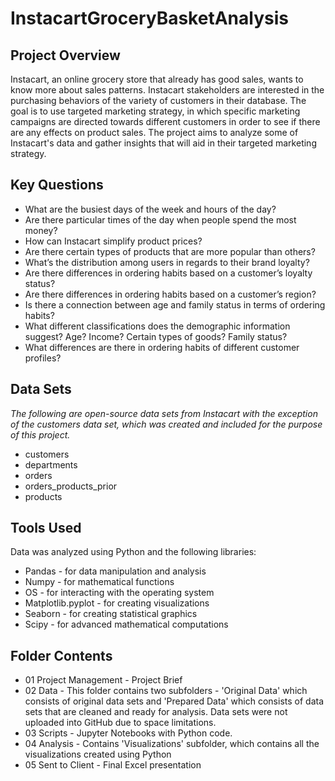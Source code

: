 # InstacartGroceryBasketAnalysis
## Project Overview
Instacart, an online grocery store that already has good sales, wants to know more about sales patterns.  Instacart stakeholders are interested in the purchasing behaviors of the variety of customers in their database.  The goal is to use targeted marketing strategy, in which specific marketing campaigns are directed towards different customers in order to see if there are any effects on product sales.  The project aims to analyze some of Instacart's data and gather insights that will aid in their targeted marketing strategy.
## Key Questions
- What are the busiest days of the week and hours of the day?
- Are there particular times of the day when people spend the most money?
- How can Instacart simplify product prices?
- Are there certain types of products that are more popular than others?
- What’s the distribution among users in regards to their brand loyalty?
- Are there differences in ordering habits based on a customer’s loyalty status?
- Are there differences in ordering habits based on a customer’s region?
- Is there a connection between age and family status in terms of ordering
habits?
- What different classifications does the demographic information suggest?
Age? Income? Certain types of goods? Family status?
- What differences are there in ordering habits of different customer
profiles? 
## Data Sets
*The following are open-source data sets from Instacart with the exception of the customers data set, which was created and included for the purpose of this project.*
- customers
- departments
- orders
- orders_products_prior
- products
## Tools Used 
Data was analyzed using Python and the following libraries: 
- Pandas - for data manipulation and analysis
- Numpy - for mathematical functions 
- OS - for interacting with the operating system
- Matplotlib.pyplot - for creating visualizations  
- Seaborn - for creating statistical graphics 
- Scipy - for advanced mathematical computations
## Folder Contents 
- 01 Project Management - Project Brief
- 02 Data - This folder contains two subfolders - 'Original Data' which consists of original data sets and 'Prepared Data' which consists of data sets that are cleaned and ready for analysis.  Data sets were not uploaded into GitHub due to space limitations.
- 03 Scripts - Jupyter Notebooks with Python code.
- 04 Analysis - Contains 'Visualizations' subfolder, which contains all the visualizations created using Python
- 05 Sent to Client - Final Excel presentation
